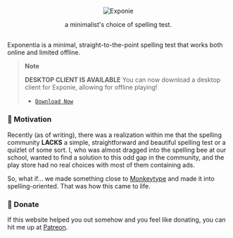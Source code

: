 <div align="center">

  ![Exponie](https://exponie.me/banner.png)

  a minimalist's choice of spelling test.
</div>

##

Exponentia is a minimal, straight-to-the-point spelling test that works both online and limited offline.

> **Note**
> 
> **DESKTOP CLIENT IS AVAILABLE**
> You can now download a desktop client for Exponie, allowing for offline playing!
> - [`Download Now`](https://github.com/ShindouMihou/exponie-desktop)
>

### 🥳 Motivation

Recently (as of writing), there was a realization within me that the spelling community **LACKS** a simple, straightforward and beautiful spelling test or a quizlet of some sort. I, who was almost dragged into the spelling bee at our school, wanted to find a solution to this odd gap in the community, and the play store had no real choices with most of them containing ads.

So, what if... we made something close to [Monkeytype](https://monkeytype.com) and made it into spelling-oriented. That was how this came to life.

### 🍩 Donate

If this website helped you out somehow and you feel like donating, you can hit me up at [Patreon](https://patreon.com/mihou).
